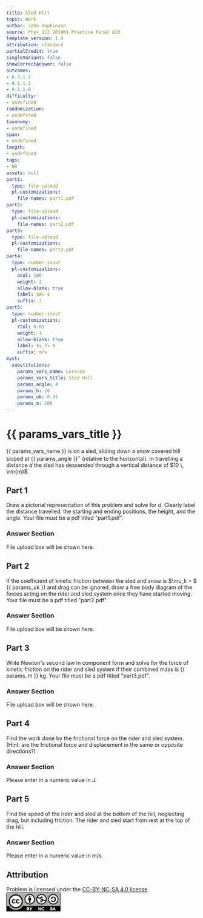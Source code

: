 ```yaml
---
title: Sled Hill
topic: Work
author: John Hopkinson
source: Phys 112 2019W1 Practice Final Q10
template_version: 1.4
attribution: standard
partialCredit: true
singleVariant: false
showCorrectAnswer: false
outcomes:
- 6.3.1.2
- 9.1.1.1
- 9.2.1.0
difficulty:
- undefined
randomization:
- undefined
taxonomy:
- undefined
span:
- undefined
length:
- undefined
tags:
- NR
assets: null
part1:
  type: file-upload
  pl-customizations:
    file-names: part1.pdf
part2:
  type: file-upload
  pl-customizations:
    file-names: part2.pdf
part3:
  type: file-upload
  pl-customizations:
    file-names: part3.pdf
part4:
  type: number-input
  pl-customizations:
    atol: 100
    weight: 1
    allow-blank: true
    label: $W= $
    suffix: J
part5:
  type: number-input
  pl-customizations:
    rtol: 0.05
    weight: 1
    allow-blank: true
    label: $v_f= $
    suffix: m/s
myst:
  substitutions:
    params_vars_name: Lorenzo
    params_vars_title: Sled Hill
    params_angle: 4
    params_h: 18
    params_uk: 0.05
    params_m: 100
---
```

# {{ params_vars_title }}
{{ params_vars_name }} is on a sled, sliding down a snow covered hill sloped at {{ params_angle }}$^\circ$ (relative to the horizontal). In travelling a distance $d$ the sled has descended through a vertical distance of $10 \, \rm{m}$.

## Part 1

Draw a pictorial representation of this problem and solve for $d$. Clearly label the distance travelled, the starting and ending positions, the height, and the angle.
Your file must be a pdf titled "part1.pdf".

### Answer Section

File upload box will be shown here.

## Part 2

If the coefficient of kinetic friction between the sled and snow is $\mu_k = $ {{ params_uk }} and drag can be ignored, draw a free body diagram of the forces acting on the rider and sled system once they have started moving.
Your file must be a pdf titled "part2.pdf".

### Answer Section

File upload box will be shown here.

## Part 3

Write Newton's second law in component form and solve for the force of kinetic friction on the rider and sled system if their combined mass is {{ params_m }} kg.
Your file must be a pdf titled "part3.pdf".

### Answer Section

File upload box will be shown here.

## Part 4

Find the work done by the frictional force on the rider and sled system. (Hint: are the frictional force and displacement in the same or opposite directions?)

### Answer Section

Please enter in a numeric value in J.

## Part 5

Find the speed of the rider and sled at the bottom of the hill, neglecting drag, but including friction. The rider and sled start from rest at the top of the hill.

### Answer Section

Please enter in a numeric value in m/s.

## Attribution

Problem is licensed under the [CC-BY-NC-SA 4.0 license](https://creativecommons.org/licenses/by-nc-sa/4.0/).<br> ![The Creative Commons 4.0 license requiring attribution-BY, non-commercial-NC, and share-alike-SA license.](https://raw.githubusercontent.com/firasm/bits/master/by-nc-sa.png)